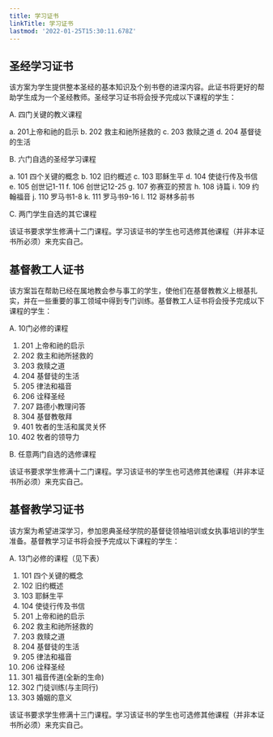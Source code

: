 ```yaml
---
title: 学习证书
linkTitle: 学习证书
lastmod: '2022-01-25T15:30:11.678Z'
---
```

## 圣经学习证书

该方案为学生提供整本圣经的基本知识及个别书卷的进深内容。此证书将更好的帮助学生成为一个圣经教师。圣经学习证书将会授予完成以下课程的学生：

A. 四门关键的教义课程

a. 201上帝和祂的启示
b. 202 救主和祂所拯救的
c. 203 救赎之道
d. 204 基督徒的生活

B. 六门自选的圣经学习课程

a. 101 四个关键的概念
b. 102 旧约概述
c. 103 耶稣生平
d. 104 使徒行传及书信
e. 105 创世记1-11
f. 106 创世记12-25
g. 107 弥赛亚的预言
h. 108 诗篇
i. 109 约翰福音
j. 110 罗马书1-8
k. 111 罗马书9-16
l. 112 哥林多前书

C. 两门学生自选的其它课程

该证书要求学生修满十二门课程。学习该证书的学生也可选修其他课程（并非本证书所必须）来充实自己。

## 基督教工人证书

该方案旨在帮助已经在属地教会参与事工的学生，使他们在基督教教义上根基扎实，并在一些重要的事工领域中得到专门训练。基督教工人证书将会授予完成以下课程的学生：

A. 10门必修的课程

1. 201 上帝和祂的启示
2. 202 救主和祂所拯救的
3. 203 救赎之道
4. 204 基督徒的生活
5. 205 律法和福音
6. 206 诠释圣经
7. 207 路德小教理问答
8. 304 基督教敬拜
9. 401 牧者的生活和属灵关怀
10. 402 牧者的领导力

B. 任意两门自选的选修课程

该证书要求学生修满十二门课程。学习该证书的学生也可选修其他课程（并非本证书所必须）来充实自己。

## 基督教学习证书

该方案为希望进深学习，参加恩典圣经学院的基督徒领袖培训或女执事培训的学生准备。基督教学习证书将会授予完成以下课程的学生：

A. 13门必修的课程（见下表）

1. 101 四个关键的概念
2. 102 旧约概述
3. 103 耶稣生平
4. 104 使徒行传及书信
5. 201 上帝和祂的启示
6. 202 救主和祂所拯救的
7. 203 救赎之道
8. 204 基督徒的生活
9. 205 律法和福音
10. 206 诠释圣经
11. 301 福音传道(全新的生命)
12. 302 门徒训练(与主同行)
13. 303 婚姻的意义

该证书要求学生修满十三门课程。学习该证书的学生也可选修其他课程（并非本证书所必须）来充实自己。
